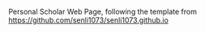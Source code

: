 Personal Scholar Web Page, following the template from https://github.com/senli1073/senli1073.github.io

